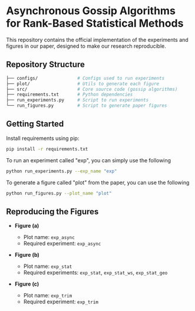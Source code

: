 # Asynchronous Gossip Algorithms for Rank-Based Statistical Methods

This repository contains the official implementation of the experiments and figures in our paper, designed to make our research reproducible. 

## Repository Structure

```bash
├── configs/               # Configs used to run experiments
├── plot/                  # Utils to generate each figure
├── src/                   # Core source code (gossip algorithms)
├── requirements.txt       # Python dependencies
├── run_experiments.py     # Script to run experiments
└── run_figures.py         # Script to generate paper figures
```

## Getting Started

Install requirements using pip:
```bash
pip install -r requirements.txt
```
To run an experiment called "exp", you can simply use the following 
```bash
python run_experiments.py --exp_name "exp"
```

To generate a figure called "plot" from the paper, you can use the following
```bash
python run_figures.py --plot_name "plot"
```

## Reproducing the Figures

* **Figure (a)**

  * Plot name: `exp_async`
  * Required experiment: `exp_async`

* **Figure (b)**

  * Plot name: `exp_stat`
  * Required experiments: `exp_stat`, `exp_stat_ws`, `exp_stat_geo`

* **Figure (c)**

  * Plot name: `exp_trim`
  * Required experiment: `exp_trim`
